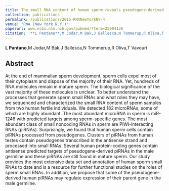 ```yaml
---
title: The small RNA content of human sperm reveals pseudogene-derived piRNAs complementary to protein-coding genes.
collection: publications
permalink: /publications/2015-RNANewYorkNY-4
venue: "RNA (New York N.Y.)"
paperurl: www.ncbi.nlm.nih.gov/pubmed/?term=25904136
citation: '**L Pantano**,M Jodar,M Bak,J Ballesca,N Tommerup,R Oliva,T Vavouri (2015) The small RNA content of human sperm reveals pseudogene-derived piRNAs complementary to protein-coding genes. <i>RNA (New York N.Y.)</i>'
---
```


**L Pantano**,M Jodar,M Bak,J Ballesca,N Tommerup,R Oliva,T Vavouri
## Abstract
At the end of mammalian sperm development, sperm cells expel most of their cytoplasm and dispose of the majority of their RNA. Yet, hundreds of RNA molecules remain in mature sperm. The biological significance of the vast majority of these molecules is unclear. To better understand the processes that generate sperm small RNAs and what roles they may have, we sequenced and characterized the small RNA content of sperm samples from two human fertile individuals. We detected 182 microRNAs, some of which are highly abundant. The most abundant microRNA in sperm is miR-1246 with predicted targets among sperm-specific genes. The most abundant class of small noncoding RNAs in sperm are PIWI-interacting RNAs (piRNAs). Surprisingly, we found that human sperm cells contain piRNAs processed from pseudogenes. Clusters of piRNAs from human testes contain pseudogenes transcribed in the antisense strand and processed into small RNAs. Several human protein-coding genes contain antisense predicted targets of pseudogene-derived piRNAs in the male germline and these piRNAs are still found in mature sperm. Our study provides the most extensive data set and annotation of human sperm small RNAs to date and is a resource for further functional studies on the roles of sperm small RNAs. In addition, we propose that some of the pseudogene-derived human piRNAs may regulate expression of their parent gene in the male germline.

